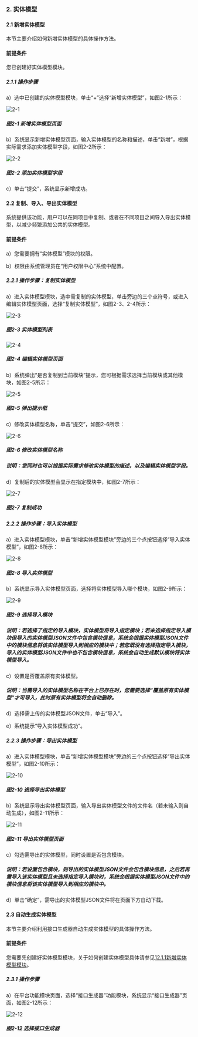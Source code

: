 ### 2. 实体模型

#### 2.1 新增实体模型

本节主要介绍如何新增实体模型的具体操作方法。

#### 前提条件

您已创建好实体模型模块。

##### 2.1.1 操作步骤

a）选中已创建的实体模型模块，单击“+”选择“新增实体模型”，如图2-1所示：

![2-1](https://www.feisuanyz.com/fsimage/ks-image/ks_19-03_img.png)

##### 图2-1 新增实体模型页面

b）系统显示新增实体模型页面，输入实体模型的名称和描述，单击“新增”，根据实际需求添加实体模型字段，如图2-2所示：

![2-2](https://www.feisuanyz.com/fsimage/ks-image/ks_19-04_img.png)

##### 图2-2 添加实体模型字段

c）单击“提交”，系统显示新增成功。

#### 2.2 复制、导入、导出实体模型

系统提供该功能，用户可以在同项目中复制、或者在不同项目之间导入导出实体模型，以减少频繁添加公共的实体模型。

#### 前提条件

a）您需要拥有“实体模型”模块的权限。

b）权限由系统管理员在“用户权限中心”系统中配置。

##### 2.2.1 操作步骤：复制实体模型

a）进入实体模型模块，选中需复制的实体模型，单击旁边的三个点符号，或进入编辑实体模型页面，选择“复制实体模型”，如图2-3、2-4所示：

![2-3](https://www.feisuanyz.com/fsimage/zc-image/cz_13_2_1_1.png)

##### 图2-3 实体模型列表

![2-4](https://www.feisuanyz.com/fsimage/zc-image/cz_13_2_1_9.png)

##### 图2-4 编辑实体模型页面

b）系统弹出“是否复制到当前模块”提示，您可根据需求选择当前模块或其他模块，如图2-5所示：

![2-5](https://www.feisuanyz.com/fsimage/zc-image/cz_13_2_1_2.png)

##### 图2-5 弹出提示框

c）修改实体模型名称，单击“提交”，如图2-6所示：

![2-6](https://www.feisuanyz.com/fsimage/zc-image/cz_13_2_1_3.png)

##### 图2-6 修改实体模型名称

##### 说明：您同时也可以根据实际需求修改实体模型的描述，以及编辑实体模型字段。

d）复制后的实体模型会显示在指定模块中，如图2-7所示：

![2-7](https://www.feisuanyz.com/fsimage/zc-image/cz_13_2_1_4.png)

##### 图2-7 复制成功

##### 2.2.2 操作步骤：导入实体模型

a）进入实体模型模块，单击“新增实体模型模块”旁边的三个点按钮选择“导入实体模型”，如图2-8所示：

![2-8](https://www.feisuanyz.com/fsimage/zc-image/cz_13_2_1_5.png)

##### 图2-8 导入实体模型

b）系统显示导入实体模型页面，选择将实体模型导入哪个模块，如图2-9所示：

![2-9](https://www.feisuanyz.com/fsimage/zc-image/cz_13_2_1_6.png)

##### 图2-9 选择导入模块

##### 说明：若选择了指定的导入模块，实体模型将导入指定模块；若未选择指定导入模块但导入的实体模型JSON文件中包含模块信息，系统会根据实体模型JSON文件中的模块信息将该实体模型导入到相应的模块中；若您既没有选择指定导入模块，导入的实体模型JSON文件中也不包含模块信息，系统会自动生成默认模块将实体模型导入。

c）设置是否覆盖原有实体模型。

##### 说明：当需导入的实体模型名称在平台上已存在时，您需要选择“覆盖原有实体模型”才可导入，此时原有实体模型将会自动删除。

d）选择需上传的实体模型JSON文件，单击“导入”。

e）系统提示“导入实体模型成功”。

##### 2.2.3 操作步骤：导出实体模型

a）进入实体模型模块，单击“新增实体模型模块”旁边的三个点按钮选择“导出实体模型”，如图2-10所示：

![2-10](https://www.feisuanyz.com/fsimage/zc-image/cz_13_2_1_7.png)

##### 图2-10 选择导出实体模型

b）系统显示导出实体模型页面，输入导出实体模型文件的文件名（若未输入则自动生成），如图2-11所示：

![2-11](https://www.feisuanyz.com/fsimage/zc-image/cz_13_2_1_8.png)

##### 图2-11 导出实体模型页面

c）勾选需导出的实体模型，同时设置是否包含模块。

##### 说明：若设置包含模块，则导出的实体模型JSON文件会包含模块信息，之后若再需导入该实体模型且未选择指定导入模块时，系统会根据实体模型JSON文件中的模块信息将该实体模型导入到相应的模块中。

d）单击“确定”，需导出的实体模型JSON文件将在页面下方自动下载。

#### 2.3 自动生成实体模型

本节主要介绍利用接口生成器自动生成实体模型的具体操作方法。

#### 前提条件

您需要先创建好实体模型模块，关于如何创建实体模型具体请参见[12.1.1新增实体模型模块](https://gitee.com/feisuanyz/SoFlu-adp/blob/master/SoFlu%E7%A4%BE%E5%8C%BA%E7%89%88%E6%95%99%E7%A8%8B/SoFlu%E7%A4%BE%E5%8C%BA%E7%89%88%E5%9F%BA%E7%A1%80%E6%93%8D%E4%BD%9C%E6%8C%87%E5%8D%97/12.%20%E5%AE%9E%E4%BD%93%E6%A8%A1%E5%9E%8B/1.%20%E5%AE%9E%E4%BD%93%E6%A8%A1%E5%9E%8B%E6%A8%A1%E5%9D%97)。

##### 2.3.1 操作步骤

a）在平台功能模块页面，选择“接口生成器”功能模块，系统显示“接口生成器”页面，如图2-12所示：

![2-12](https://www.feisuanyz.com/fsimage/zc-image/czzn_13_2_3_1.png)

##### 图2-12 选择接口生成器
